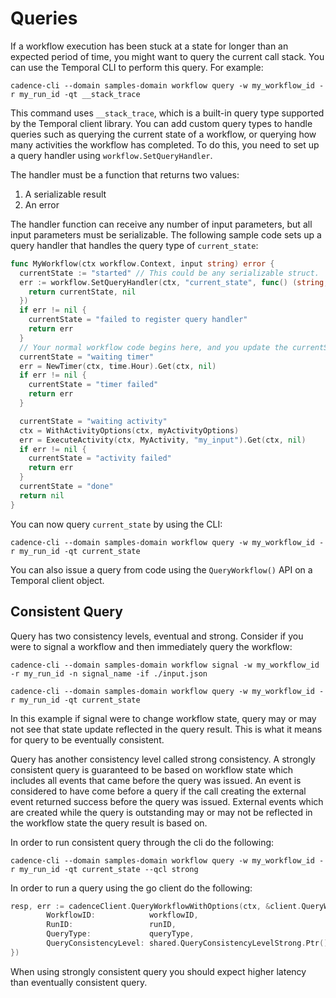 # Queries

If a workflow execution has been stuck at a state for longer than an expected period of time, you
might want to query the current call stack. You can use the Temporal CLI to perform this query. For
example:

`cadence-cli --domain samples-domain workflow query -w my_workflow_id -r my_run_id -qt __stack_trace`

This command uses `__stack_trace`, which is a built-in query type supported by the Temporal client
library. You can add custom query types to handle queries such as querying the current state of a
workflow, or querying how many activities the workflow has completed. To do this, you need to set
up a query handler using `workflow.SetQueryHandler`.

The handler must be a function that returns two values:
1. A serializable result
2. An error

The handler function can receive any number of input parameters, but all input parameters must be
serializable. The following sample code sets up a query handler that handles the query type of
`current_state`:
```go
func MyWorkflow(ctx workflow.Context, input string) error {
  currentState := "started" // This could be any serializable struct.
  err := workflow.SetQueryHandler(ctx, "current_state", func() (string, error) {
    return currentState, nil
  })
  if err != nil {
    currentState = "failed to register query handler"
    return err
  }
  // Your normal workflow code begins here, and you update the currentState as the code makes progress.
  currentState = "waiting timer"
  err = NewTimer(ctx, time.Hour).Get(ctx, nil)
  if err != nil {
    currentState = "timer failed"
    return err
  }

  currentState = "waiting activity"
  ctx = WithActivityOptions(ctx, myActivityOptions)
  err = ExecuteActivity(ctx, MyActivity, "my_input").Get(ctx, nil)
  if err != nil {
    currentState = "activity failed"
    return err
  }
  currentState = "done"
  return nil
}
```
You can now query `current_state` by using the CLI:

`cadence-cli --domain samples-domain workflow query -w my_workflow_id -r my_run_id -qt current_state`

You can also issue a query from code using the `QueryWorkflow()` API on a Temporal client object.

## Consistent Query

Query has two consistency levels, eventual and strong. Consider if you were to signal a workflow and then
immediately query the workflow:

`cadence-cli --domain samples-domain workflow signal -w my_workflow_id -r my_run_id -n signal_name -if ./input.json`

`cadence-cli --domain samples-domain workflow query -w my_workflow_id -r my_run_id -qt current_state`

In this example if signal were to change workflow state, query may or may not see that state update reflected
in the query result. This is what it means for query to be eventually consistent.

Query has another consistency level called strong consistency. A strongly consistent query is guaranteed
to be based on workflow state which includes all events that came before the query was issued. An event
is considered to have come before a query if the call creating the external event returned success before
the query was issued. External events which are created while the query is outstanding may or may not 
be reflected in the workflow state the query result is based on.

In order to run consistent query through the cli do the following:

`cadence-cli --domain samples-domain workflow query -w my_workflow_id -r my_run_id -qt current_state --qcl strong`

In order to run a query using the go client do the following:

```go
resp, err := cadenceClient.QueryWorkflowWithOptions(ctx, &client.QueryWorkflowWithOptionsRequest{
        WorkflowID:            workflowID,
        RunID:                 runID,
        QueryType:             queryType,
        QueryConsistencyLevel: shared.QueryConsistencyLevelStrong.Ptr(),
})
```

When using strongly consistent query you should expect higher latency than eventually consistent query.
